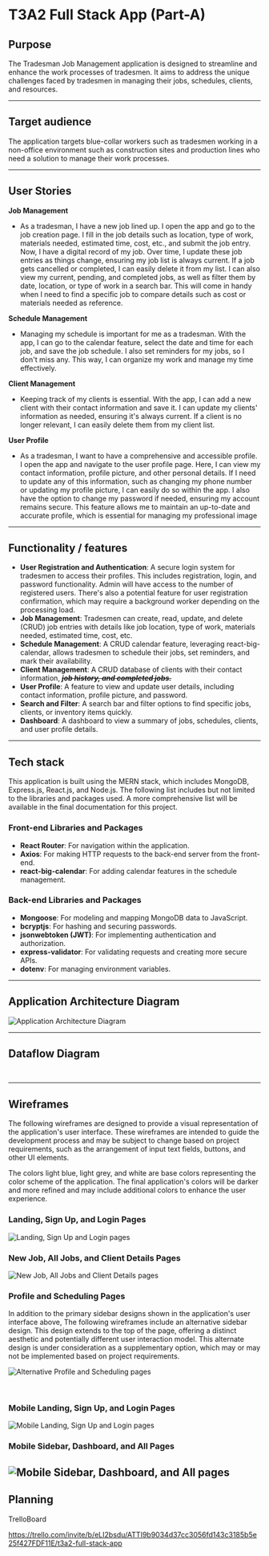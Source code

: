 # T3A2 Full Stack App (Part-A)


## Purpose

The Tradesman Job Management application is designed to streamline and enhance the work
processes of tradesmen. It aims to address the unique challenges faced by tradesmen in 
managing their jobs, schedules, clients, and resources.

---

## Target audience

The application targets blue-collar workers such as tradesmen working in a non-office
environment such as construction sites and production lines who need a solution to
manage their work processes.

---

##  User Stories

**Job Management**
- As a tradesman, I have a new job lined up. I open the app and go to the job creation page. I fill in
  the job details such as location, type of work, materials needed, estimated time, cost, etc., and submit
  the job entry. Now, I have a digital record of my job. Over time, I update these job entries as things
  change, ensuring my job list is always current. If a job gets cancelled or completed, I can easily
  delete it from my list. I can also view my current, pending, and completed jobs, as well as filter them
  by date, location, or type of work in a search bar. This will come in handy when I need to find a specific
  job to compare details such as cost or materials needed as reference.


**Schedule Management**
- Managing my schedule is important for me as a tradesman. With the app, I can go to the calendar feature,
  select the date and time for each job, and save the job schedule. I also set reminders for my jobs, so I
  don't miss any. This way, I can organize my work and manage my time effectively.

**Client Management**
- Keeping track of my clients is essential. With the app, I can add a new client with their contact
  information and save it. I can update my clients' information as needed, ensuring it's always current.
  If a client is no longer relevant, I can easily delete them from my client list.


**User Profile**

- As a tradesman, I want to have a comprehensive and accessible profile. I open the app and navigate
  to the user profile page. Here, I can view my contact information, profile picture, and other
  personal details. If I need to update any of this information, such as changing my phone number or
  updating my profile picture, I can easily do so within the app. I also have the option to change
  my password if needed, ensuring my account remains secure. This feature allows me to maintain an
  up-to-date and accurate profile, which is essential for managing my professional image

---

## Functionality / features

- **User Registration and Authentication**: A secure login system for tradesmen to access their profiles. This includes registration, login, and password functionality. Admin will have access to the number of registered users. There's also a potential feature for user registration confirmation, which may require a background worker depending on the processing load.
- **Job Management**: Tradesmen can create, read, update, and delete (CRUD) job entries with details like job location, type of work, materials needed, estimated time, cost, etc.
- **Schedule Management**: A CRUD calendar feature, leveraging react-big-calendar, allows tradesmen to schedule their jobs, set reminders, and mark their availability.
- **Client Management**: A CRUD database of clients with their contact information, _~~**job history, and completed jobs.**~~_
- **User Profile**: A feature to view and update user details, including contact information, profile picture, and password.
- **Search and Filter**: A search bar and filter options to find specific jobs, clients, or inventory items quickly.
- **Dashboard**: A dashboard to view a summary of jobs, schedules, clients, and user profile details.

---



## Tech stack

This application is built using the MERN stack, which includes MongoDB, Express.js, React.js, and Node.js.
The following list includes but not limited to the libraries and packages used. A more comprehensive
list will be available in the final documentation for this project.

### Front-end Libraries and Packages

- **React Router**: For navigation within the application.
- **Axios**: For making HTTP requests to the back-end server from the front-end.
- **react-big-calendar**: For adding calendar features in the schedule management.

### Back-end Libraries and Packages

- **Mongoose**: For modeling and mapping MongoDB data to JavaScript.
- **bcryptjs**: For hashing and securing passwords.
- **jsonwebtoken (JWT)**: For implementing authentication and authorization.
- **express-validator**: For validating requests and creating more secure APIs.
- **dotenv**: For managing environment variables.



---

## Application Architecture Diagram

![Application Architecture Diagram](./images/aad.png)

---

## Dataflow Diagram


```mermaid


```

---


## Wireframes

The following wireframes are designed to provide a visual representation of the application's user interface.
These wireframes are intended to guide the development process and may be subject to change based on project 
requirements, such as the arrangement of input text fields, buttons, and other UI elements. 

The colors light blue, light grey, and white are base colors representing the color scheme of the application.
The final application's colors will be darker and more refined and may include additional colors to enhance 
the user experience.


### Landing, Sign Up, and Login Pages

![Landing, Sign Up and Login pages](./images/wire_landing-signup-login.png)


### New Job, All Jobs, and Client Details Pages

![New Job, All Jobs and Client Details pages](./images/wire_newjob-alljobs-clients.png)


### Profile and Scheduling Pages


In addition to the primary sidebar designs shown in the application's user interface above,
The following wireframes include an alternative sidebar design. This design extends to the 
top of the page, offering a distinct aesthetic and potentially different user interaction model.
This alternate design is under consideration as a supplementary option, which may or may not be 
implemented based on project requirements.

![Alternative Profile and Scheduling pages](./images/wire_profile-scheduling.png)

<br>

### Mobile Landing, Sign Up, and Login Pages

![Mobile Landing, Sign Up and Login pages](./images/wire-mobi_landing-signup-login.png)


### Mobile Sidebar, Dashboard, and All Pages

![Mobile Sidebar, Dashboard, and All pages](./images/wire-mobi_sidebar-dashboard_all-pages.png)
---

## Planning

TrelloBoard

https://trello.com/invite/b/eLI2bsdu/ATTI9b9034d37cc3056fd143c3185b5e25f427FDF11E/t3a2-full-stack-app











